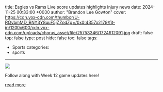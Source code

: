 title: Eagles vs Rams Live score updates highlights injury news
date: 2024-11-25 00:33:00 +0000
author: "Brandon Lee Gowton"
cover: https://cdn.vox-cdn.com/thumbor/U-RQvbmMD_BNY3Y8uuF5jZZodZg=/0x0:4357x2179/fit-in/1200x600/cdn.vox-cdn.com/uploads/chorus_asset/file/25753346/1724912091.jpg
draft: false
top: false
type: post
hide: false
toc: false
tags:
  - Sports
categories:
  - sports
---

![](https://cdn.vox-cdn.com/thumbor/U-RQvbmMD_BNY3Y8uuF5jZZodZg=/0x0:4357x2179/fit-in/1200x600/cdn.vox-cdn.com/uploads/chorus_asset/file/25753346/1724912091.jpg)

Follow along with Week 12 game updates here!

[read more](https://www.bleedinggreennation.com/2024/11/24/24305095/eagles-vs-rams-live-score-updates-highlights-injury-news-sunday-night-football-philadelphia)
